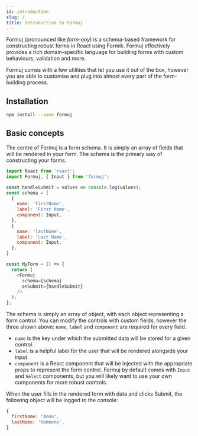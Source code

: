 ```yaml
---
id: introduction
slug: /
title: Introduction to Formuj
---
```


Formuj (pronounced like *form-ooy*) is a schema-based framework for constructing robust forms in React using Formik. Formuj effectively provides a rich domain-specific language for building forms with custom behaviours, validation and more.

Formuj comes with a few utilities that let you use it out of the box, however you are able to customise and plug into almost every part of the form-building process.

## Installation

```sh
npm install --save formuj
```

## Basic concepts

The centre of Formuj is a form schema. It is simply an array of fields that will be rendered in your form. The schema is the primary way of constructing your forms.

```javascript
import React from 'react';
import Formuj, { Input } from 'formuj';

const handleSubmit = values => console.log(values);
const schema = [
  {
    name: 'firstName',
    label: 'First Name',
    component: Input,
  },
  {
    name: 'lastName',
    label: 'Last Name',
    component: Input,
  },
]

const MyForm = () => {
  return (
    <Formuj
      schema={schema}
      onSubmit={handleSubmit}
    />
  );
};
```

The schema is simply an array of object, with each object representing a form control. You can modify the controls with custom fields, however the three shown above: `name`, `label` and `component` are required for every field.

- `name` is the key under which the submitted data will be stored for a given control.
- `label` is a helpful label for the user that will be rendered alongside your input.
- `component` is a React component that will be injected with the appropriate props to represent the form control. Formuj by default comes with `Input` and `Select` components, but you will likely want to use your own components for more robust controls.

When the user fills in the rendered form with data and clicks Submit, the following object will be logged to the console:

```js
{
  firstName: 'Anna',
  lastName: 'Komnene',
}
```
